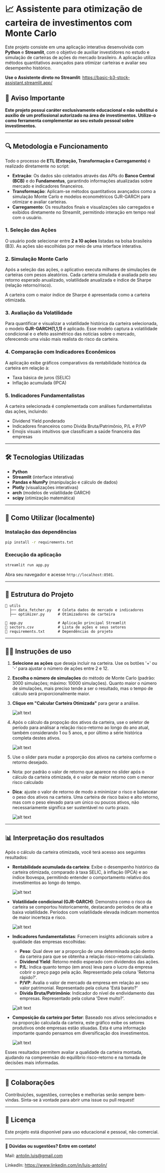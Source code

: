 # 📈 Assistente para otimização de carteira de investimentos com Monte Carlo

Este projeto consiste em uma aplicação interativa desenvolvida com **Python** e **Streamlit**, com o objetivo de auxiliar investidores no estudo e simulação de carteiras de ações do mercado brasileiro. A aplicação utiliza métodos quantitativos avançados para otimizar carteiras e avaliar seu desempenho histórico.

**Use o Assistente direto no Streamlit**: https://basic-b3-stock-assistant.streamlit.app/

## 🚨 Aviso Importante

**Este projeto possui caráter exclusivamente educacional e não substitui o auxílio de um profissional autorizado na área de investimentos. Utilize-o como ferramenta complementar ao seu estudo pessoal sobre investimentos.**

---

## 🔍 Metodologia e Funcionamento

Todo o processo de **ETL (Extração, Transformação e Carregamento)** é realizado diretamente no script:

- **Extração**: Os dados são coletados através das APIs do **Banco Central (BCB)** e do **Fundamentus**, garantindo informações atualizadas sobre mercado e indicadores financeiros.
- **Transformação**: Aplicam-se métodos quantitativos avançados como a simulação Monte Carlo e modelos econométricos GJR-GARCH para otimizar e avaliar carteiras.
- **Carregamento**: Os resultados finais e visualizações são carregados e exibidos diretamente no Streamlit, permitindo interação em tempo real com o usuário.

### 1. **Seleção das Ações**

O usuário pode selecionar entre **2 a 10 ações** listadas na bolsa brasileira (B3). As ações são escolhidas por meio de uma interface interativa.

### 2. **Simulação Monte Carlo**

Após a seleção das ações, o aplicativo executa milhares de simulações de carteiras com pesos aleatórios. Cada carteira simulada é avaliada pelo seu retorno esperado anualizado, volatilidade anualizada e índice de Sharpe (relação retorno/risco).

A carteira com o maior índice de Sharpe é apresentada como a carteira otimizada.

### 3. **Avaliação da Volatilidade**

Para quantificar e visualizar a volatilidade histórica da carteira selecionada, o modelo **GJR-GARCH(1,1,1)** é aplicado. Esse modelo captura a volatilidade condicional e o efeito assimétrico das notícias sobre o mercado, oferecendo uma visão mais realista do risco da carteira.

### 4. **Comparação com Indicadores Econômicos**

A aplicação exibe gráficos comparativos da rentabilidade histórica da carteira em relação à:

- Taxa básica de juros (SELIC)
- Inflação acumulada (IPCA)

### 5. **Indicadores Fundamentalistas**

A carteira selecionada é complementada com análises fundamentalistas das ações, incluindo:

- Dividend Yield ponderado
- Indicadores financeiros como Dívida Bruta/Patrimônio, P/L e P/VP
- Emojis visuais intuitivos que classificam a saúde financeira das empresas

---

## 🛠️ Tecnologias Utilizadas

- **Python**
- **Streamlit** (interface interativa)
- **Pandas e NumPy** (manipulação e cálculo de dados)
- **Plotly** (visualizações interativas)
- **arch** (modelos de volatilidade GARCH)
- **scipy** (otimização matemática)

---

## 🚀 Como Utilizar (localmente)

### Instalação das dependências

```bash
pip install -r requirements.txt
```

### Execução da aplicação

```bash
streamlit run app.py
```

Abra seu navegador e acesse `http://localhost:8501`.

---

## 📝 Estrutura do Projeto

```
📁 utils
  ├── data_fetcher.py   # Coleta dados de mercado e indicadores
  ├── optimizer.py      # Otimizadores de carteira

📄 app.py                # Aplicação principal Streamlit
📄 sectors.csv           # Lista de ações e seus setores
📄 requirements.txt      # Dependências do projeto
```

---

## 🧑‍💻 Instruções de uso

1. **Selecione as ações** que deseja incluir na carteira. Use os botões '+' ou '-' para ajustar o número de ações entre 2 e 12.

2. **Escolha o número de simulações** do método de Monte Carlo (padrão: 3000 simulações; máximo: 10000 simulações). Quanto maior o número de simulações, mais preciso tende a ser o resultado, mas o tempo de cálculo será proporcionalmente maior.

3. **Clique em "Calcular Carteira Otimizada"** para gerar a análise.

    ![alt text](first_actions.png)

4. Após o cálculo da propoção dos ativos da carteira, use o seletor de período para análisar a relação risco-retorno ao longo do ano atual, também considerando 1 ou 5 anos, e por último a série histórica completa destes ativos.

    ![alt text](selector.png)

5. Use o slider para mudar a proporção dos ativos na carteira conforme o retorno desejado.
  - Nota: por padrão o valor de retorno que aparece no slider após o cálculo da carteira otimizada, é o valor de maior retorno com o menor risco calculado

  - **Dica**: ajuste o valor de retorno de modo a minimizar o risco e balancear o peso dos ativos na carteira. Uma carteira de risco baixo e alto retorno, mas com o peso elevado para um único ou poucos ativos, não necessariamente significa ser sustentável no curto prazo.

    ![alt text](slider.png)

---

## 📊 Interpretação dos resultados

Após o cálculo da carteira otimizada, você terá acesso aos seguintes resultados:

- **Rentabilidade acumulada da carteira**: Exibe o desempenho histórico da carteira otimizada, comparado à taxa SELIC, à inflação (IPCA) e ao índice Ibovespa, permitindo entender o comportamento relativo dos investimentos ao longo do tempo.

  ![alt text](graph1.png)

- **Volatilidade condicional (GJR-GARCH)**: Demonstra como o risco da carteira se comportou historicamente, destacando períodos de alta e baixa volatilidade. Períodos com volatilidade elevada indicam momentos de maior incerteza e risco.

  ![alt text](garch.png)

- **Indicadores fundamentalistas**: Fornecem insights adicionais sobre a qualidade das empresas escolhidas:
  - **Peso**: Qual deve ser a proporção de uma determinada ação dentro da carteira para que se obtenha a relação risco-retorno calculada.
  - **Dividend Yield**: Retorno médio esperado com dividendos das ações.
  - **P/L**: Indica quanto tempo (em anos) leva para o lucro da empresa cobrir o preço pago pela ação. Representado pela coluna 'Retorna rápido?'.
  - **P/VP**: Avalia o valor de mercado da empresa em relação ao seu valor patrimonial. Representado pela coluna 'Está barato?'
  - **Dívida Bruta/Patrimônio**: Indicador do nível de endividamento das empresas. Representado pela coluna 'Deve muito?'.


  ![alt text](table.png)

- **Composição da carteira por Setor**: Baseado nos ativos selecionados e na proporção calculada da carteira, este gráfico exibe os setores produtivos onde empresas estão stiuadas. Esta é uma informação importante quando pensamos em diversificação dos investimentos.

  ![alt text](sectors_chart.png)

Esses resultados permitem avaliar a qualidade da carteira montada, ajudando na compreensão do equilíbrio risco-retorno e na tomada de decisões mais informadas.

---

## 🤝 Colaborações

Contribuições, sugestões, correções e melhorias serão sempre bem-vindas. Sinta-se à vontade para abrir uma issue ou pull request!

---

## 📌 Licença

Este projeto está disponível para uso educacional e pessoal, não comercial.

---

📩 **Dúvidas ou sugestões? Entre em contato!**

Mail: antolin.luis@gmail.com

LinkedIn: https://www.linkedin.com/in/luis-antolin/
